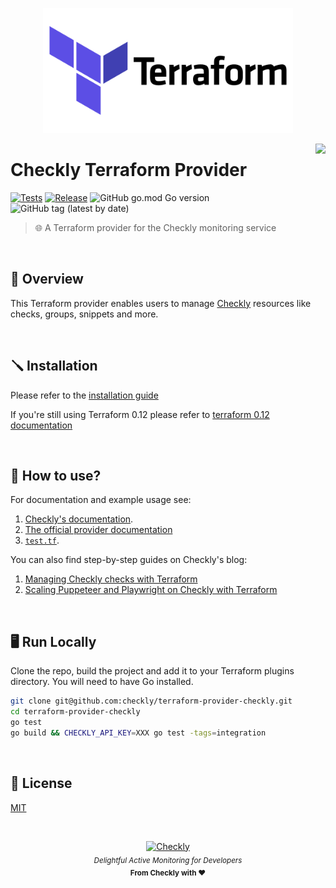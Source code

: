 <p align="center">
  <img width="400px" src="./docs/images/terraform.png" alt="Terraform" />
</p>

<p>
  <img height="128" src="https://www.checklyhq.com/images/footer-logo.svg" align="right" />
  <h1>Checkly Terraform Provider</h1>
</p>

[![Tests](https://github.com/checkly/terraform-provider-checkly/actions/workflows/test.yml/badge.svg?branch=master)](https://github.com/checkly/terraform-provider-checkly/actions/workflows/test.yml)
[![Release](https://github.com/checkly/terraform-provider-checkly/actions/workflows/release.yml/badge.svg)](https://github.com/checkly/terraform-provider-checkly/actions/workflows/release.yml)
![GitHub go.mod Go version](https://img.shields.io/github/go-mod/go-version/checkly/terraform-provider-checkly)
![GitHub tag (latest by date)](https://img.shields.io/github/v/tag/checkly/terraform-provider-checkly?label=Version)

> 🌐 A Terraform provider for the Checkly monitoring service

<br>

## 👀 Overview

This Terraform provider enables users to manage [Checkly](https://checklyhq.com) resources like checks, groups, snippets and more.

<br>

## 🪛 Installation

Please refer to the [installation guide](https://github.com/checkly/terraform-provider-checkly/blob/master/docs/guides/getting-started.md)

If you're still using Terraform 0.12 please refer to [terraform 0.12 documentation](https://github.com/checkly/terraform-provider-checkly/blob/master/docs/guides/support-for-terraform-0.12.md)

<br>

## 🔧 How to use?

For documentation and example usage see:
1. [Checkly's documentation](https://www.checklyhq.com/docs/integrations/terraform/).
2. [The official provider documentation](https://registry.terraform.io/providers/checkly/checkly/latest/docs)
3. [`test.tf`](https://github.com/checkly/terraform-provider-checkly/blob/master/test.tf).

You can also find step-by-step guides on Checkly's blog:

1. [Managing Checkly checks with Terraform](https://blog.checklyhq.com/managing-checkly-checks-with-terraform/)
2. [Scaling Puppeteer and Playwright on Checkly with Terraform](https://blog.checklyhq.com/scaling-puppeteer-playwright-on-checkly-with-terraform/)

<br>

## 🖥️ Run Locally

Clone the repo, build the project and add it to your Terraform plugins directory. You will need to have Go installed.

```bash
git clone git@github.com:checkly/terraform-provider-checkly.git
cd terraform-provider-checkly
go test
go build && CHECKLY_API_KEY=XXX go test -tags=integration
```

<br>

## 📄 License

[MIT](https://github.com/checkly/terraform-checkly-provider/blob/master/LICENSE)

<br>


<p align="center">
  <a href="https://checklyhq.com?utm_source=github&utm_medium=sponsor-logo-github&utm_campaign=headless-recorder" target="_blank">
  <img width="100px" src="https://www.checklyhq.com/images/text_racoon_logo.svg" alt="Checkly" />
  </a>
  <br />
  <i><sub>Delightful Active Monitoring for Developers</sub></i>
  <br>
  <b><sub>From Checkly with ♥️</sub></b>
<p>
